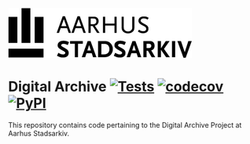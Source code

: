 [![Aarhus Stadsarkiv](https://raw.githubusercontent.com/aarhusstadsarkiv/py-template/master/img/logo.png)](https://stadsarkiv.aarhus.dk/)
# Digital Archive [![Tests](https://github.com/aarhusstadsarkiv/digiarch/workflows/Tests/badge.svg?branch=master)](https://github.com/aarhusstadsarkiv/digiarch/actions?query=workflow%3ATests+branch%3Amaster) [![codecov](https://codecov.io/gh/aarhusstadsarkiv/digiarch/branch/master/graph/badge.svg)](https://codecov.io/gh/aarhusstadsarkiv/digiarch) [![PyPI](https://badge.fury.io/py/digiarch.svg)](https://badge.fury.io/py/digiarch)
This repository contains code pertaining to the Digital Archive Project at Aarhus Stadsarkiv.
